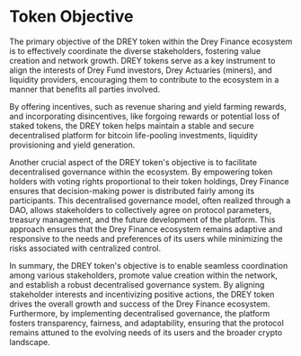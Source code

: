 # Token Objective

The primary objective of the DREY token within the Drey Finance ecosystem is to effectively coordinate the diverse stakeholders, fostering value creation and network growth. DREY tokens serve as a key instrument to align the interests of Drey Fund investors, Drey Actuaries (miners), and liquidity providers, encouraging them to contribute to the ecosystem in a manner that benefits all parties involved.&#x20;

By offering incentives, such as revenue sharing and yield farming rewards, and incorporating disincentives, like forgoing rewards or potential loss of staked tokens, the DREY token helps maintain a stable and secure decentralised platform for bitcoin life-pooling investments, liquidity provisioning and yield generation.

Another crucial aspect of the DREY token's objective is to facilitate decentralised governance within the ecosystem. By empowering token holders with voting rights proportional to their token holdings, Drey Finance ensures that decision-making power is distributed fairly among its participants. This decentralised governance model, often realized through a DAO, allows stakeholders to collectively agree on protocol parameters, treasury management, and the future development of the platform. This approach ensures that the Drey Finance ecosystem remains adaptive and responsive to the needs and preferences of its users while minimizing the risks associated with centralized control.

In summary, the DREY token's objective is to enable seamless coordination among various stakeholders, promote value creation within the network, and establish a robust decentralised governance system. By aligning stakeholder interests and incentivizing positive actions, the DREY token drives the overall growth and success of the Drey Finance ecosystem. Furthermore, by implementing decentralised governance, the platform fosters transparency, fairness, and adaptability, ensuring that the protocol remains attuned to the evolving needs of its users and the broader crypto landscape.
